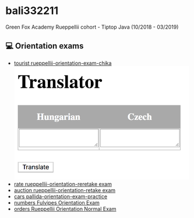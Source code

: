 # bali332211
Green Fox Academy Rueppellii cohort - Tiptop Java (10/2018 - 03/2019)

<h2>💻 Orientation exams</h2>
<ul>
<li><a href="https://github.com/green-fox-academy/bali332211/tree/master/week-11/tourist%20rueppellii-orientation-exam-chika">tourist rueppellii-orientation-exam-chika</a></li>
    <img src="assets/main.png">
  <li><a href="https://github.com/green-fox-academy/bali332211/tree/master/week-11/rate%20rueppellii-orientation-reretake%20exam">rate rueppellii-orientation-reretake exam</a></li>
  <li><a href="https://github.com/green-fox-academy/bali332211/tree/master/week-10/auction%20rueppellii-orientation-retake%20exam">auction rueppellii-orientation-retake exam</a></li>
  <li><a href="https://github.com/green-fox-academy/bali332211/tree/master/week-10/cars%20pallida-orientation-exam-practice">cars pallida-orientation-exam-practice</a></li>
  <li><a href="https://github.com/green-fox-academy/bali332211/tree/master/week-10/numbers%20Fulvipes%20Orientation%20Exam">numbers Fulvipes Orientation Exam</a></li>
  <li><a href="https://github.com/green-fox-academy/bali332211/tree/master/week-10/orders%20Rueppellii%20Orientation%20Normal%20Exam">orders Rueppellii Orientation Normal Exam</a></li>
  </ul>
